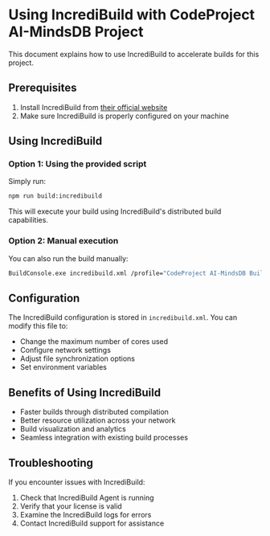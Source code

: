 # Using IncrediBuild with CodeProject AI-MindsDB Project

This document explains how to use IncrediBuild to accelerate builds for this project.

## Prerequisites

1. Install IncrediBuild from [their official website](https://www.incredibuild.com/downloads)
2. Make sure IncrediBuild is properly configured on your machine

## Using IncrediBuild

### Option 1: Using the provided script

Simply run:

```bash
npm run build:incredibuild
```

This will execute your build using IncrediBuild's distributed build capabilities.

### Option 2: Manual execution

You can also run the build manually:

```bash
BuildConsole.exe incredibuild.xml /profile="CodeProject AI-MindsDB Build" /command="npm install && npm run build"
```

## Configuration

The IncrediBuild configuration is stored in `incredibuild.xml`. You can modify this file to:

- Change the maximum number of cores used
- Configure network settings
- Adjust file synchronization options
- Set environment variables

## Benefits of Using IncrediBuild

- Faster builds through distributed compilation
- Better resource utilization across your network
- Build visualization and analytics
- Seamless integration with existing build processes

## Troubleshooting

If you encounter issues with IncrediBuild:

1. Check that IncrediBuild Agent is running
2. Verify that your license is valid
3. Examine the IncrediBuild logs for errors
4. Contact IncrediBuild support for assistance
